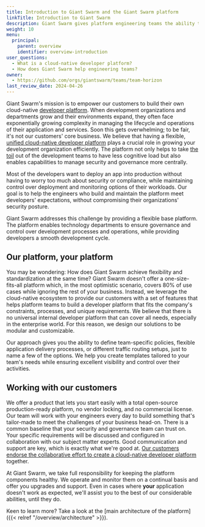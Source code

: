 ```yaml
---
title: Introduction to Giant Swarm and the Giant Swarm platform
linkTitle: Introduction to Giant Swarm
description: Giant Swarm gives platform engineering teams the ability to build cloud-native developer platforms and operate them without much hassle.
weight: 10
menu:
  principal:
    parent: overview
    identifier: overview-introduction
user_questions:
  - What is a cloud-native developer platform?
  - How does Giant Swarm help engineering teams?
owner:
  - https://github.com/orgs/giantswarm/teams/team-horizon
last_review_date: 2024-04-26
---
```


Giant Swarm's mission is to empower our customers to build their own cloud-native [developer platform](https://tag-app-delivery.cncf.io/whitepapers/platforms/#what-is-a-platform). When development organizations and departments grow and their environments expand, they often face exponentially growing complexity in managing the lifecycle and operations of their application and services. Soon this gets overwhelming; to be fair, it's not our customers' core business. We believe that having a flexible, [unified cloud-native developer platform](https://tag-app-delivery.cncf.io/whitepapers/platforms/#why-platforms) plays a crucial role in growing your development organization efficiently. The platform not only helps to take [the toil](https://sre.google/sre-book/eliminating-toil/) out of the development teams to have less cognitive load but also enables capabilities to manage security and governance more centrally.

Most of the developers want to deploy an app into production without having to worry too much about security or compliance, while maintaining control over deployment and monitoring options of their workloads. Our goal is to help the engineers who build and maintain the platform meet developers' expectations, without compromising their organizations' security posture.

Giant Swarm addresses this challenge by providing a flexible base platform. The platform enables technology departments to ensure governance and control over development processes and operations, while providing developers a smooth development cycle.

## Our platform, your platform

You may be wondering: How does Giant Swarm achieve flexibility and standardization at the same time? Giant Swarm doesn't offer a one-size-fits-all platform which, in the most optimistic scenario, covers 80% of use cases while ignoring the rest of your business. Instead, we leverage the cloud-native ecosystem to provide our customers with a set of features that helps platform teams to build a developer platform that fits the company's constraints, processes, and unique requirements. We believe that there is no universal internal developer platform that can cover all needs, especially in the enterprise world. For this reason, we design our solutions to be modular and customizable.

Our approach gives you the ability to define team-specific policies, flexible application delivery processes, or different traffic routing setups, just to name a few of the options. We help you create templates tailored to your team's needs while ensuring excellent visibility and control over their activities.

## Working with our customers

We offer a product that lets you start easily with a total open-source production-ready platform, no vendor locking, and no commercial license. Our team will work with your engineers every day to build something that's tailor-made to meet the challenges of your business head-on. There is a common baseline that your security and governance team can trust on. Your specific requirements will be discussed and configured in collaboration with our subject matter experts. Good communication and support are key, which is exactly what we're good at. [Our customers endorse the collaborative effort to create a cloud-native developer platform](https://www.giantswarm.io/customers) together.

At Giant Swarm, we take full responsibility for keeping the platform components healthy. We operate and monitor them on a continual basis and offer you upgrades and support. Even in cases where **your** application doesn't work as expected, we'll assist you to the best of our considerable abilities, until they do.

Keen to learn more? Take a look at the [main architecture of the platform]({{< relref "/overview/architecture" >}}).
